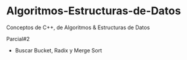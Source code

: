 # Algoritmos-Estructuras-de-Datos
Conceptos de C++, de Algoritmos &amp; Estructuras de Datos

Parcial#2 
- Buscar Bucket, Radix y Merge Sort

